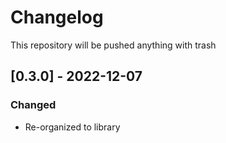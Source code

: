 # Changelog

This repository will be pushed anything with trash

## [0.3.0] - 2022-12-07

### Changed

- Re-organized to library
